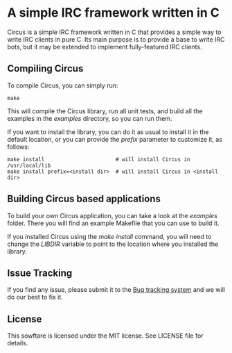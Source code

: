 A simple IRC framework written in C
===================================

Circus is a simple IRC framework written in C that provides a simple
way to write IRC clients in pure C. Its main purpose is to provide
a base to write IRC bots, but it may be extended to implement fully-featured
IRC clients.


Compiling Circus
----------------

To compile Circus, you can simply run:

    make

This will compile the Circus library, run all unit tests, and build all the
examples in the *examples* directory, so you can run them.

If you want to install the library, you can do it as usual to install it in
the default location, or you can provide the *prefix* parameter to customize
it, as follows:

    make install                       # will install Circus in /usr/local/lib
    make install prefix=<install dir>  # will install Circus in <install dir>


Building Circus based applications
----------------------------------

To build your own Circus application, you can take a look at the *examples*
folder. There you will find an example Makefile that you can use to build it.

If you installed Circus using the *make install* command, you will need to change
the *LIBDIR* variable to point to the location where you installed the library.


Issue Tracking
--------------

If you find any issue, please submit it to the [Bug tracking system](https://github.com/nacx/circus/issues) and we
will do our best to fix it.


License
-------

This sowftare is licensed under the MIT license. See LICENSE file for details.

